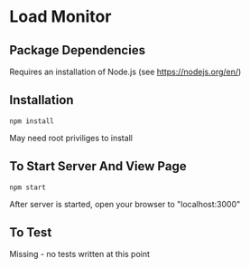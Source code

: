 # Load Monitor

## Package Dependencies
Requires an installation of Node.js
(see https://nodejs.org/en/)

## Installation
    npm install
May need root priviliges to install

## To Start Server And View Page
    npm start
After server is started, open your browser to "localhost:3000"

## To Test
Missing - no tests written at this point
